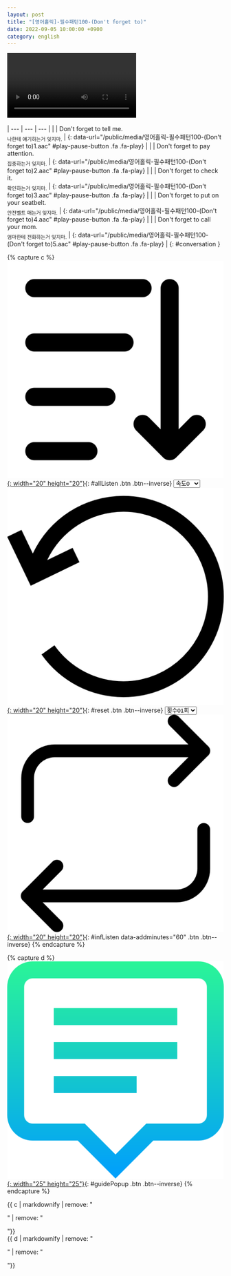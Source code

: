 ```yaml
---
layout: post
title: "[영어홀릭]-필수패턴100-(Don't forget to)"
date: 2022-09-05 10:00:00 +0900
category: english
---
```


<div class="video-container">
    <video id="player" class="video-js vjs-default-skin vjs-big-play-centered" data-json="/public/json/영어홀릭-필수패턴100-(Don't forget to).json"></video>
</div>

| --- | --- | --- |
| | Don't forget to tell me.<br /><sub>나한테 얘기하는거 잊지마.</sub> | [](#){: data-url="/public/media/영어홀릭-필수패턴100-(Don't forget to)1.aac" #play-pause-button .fa .fa-play} |
| | Don't forget to pay attention.<br /><sub>집중하는거 잊지마.</sub> | [](#){: data-url="/public/media/영어홀릭-필수패턴100-(Don't forget to)2.aac" #play-pause-button .fa .fa-play} |
| | Don't forget to check it.<br /><sub>확인하는거 잊지마.</sub> | [](#){: data-url="/public/media/영어홀릭-필수패턴100-(Don't forget to)3.aac" #play-pause-button .fa .fa-play} |
| | Don't forget to put on your seatbelt.<br /><sub>안전벨트 매는거 잊지마.</sub> | [](#){: data-url="/public/media/영어홀릭-필수패턴100-(Don't forget to)4.aac" #play-pause-button .fa .fa-play} |
| | Don't forget to call your mom.<br /><sub>엄마한테 전화하는거 잊지마.</sub> | [](#){: data-url="/public/media/영어홀릭-필수패턴100-(Don't forget to)5.aac" #play-pause-button .fa .fa-play} |
{: #conversation }

{% capture c %}
  [![](/public/icon/sorting-order-button.png){: width="20" height="20"}](#){: #allListen .btn .btn--inverse}
  <select id="playbackspeed">
    <option value="2.0">속도+2</option>
    <option value="1.5">속도+1</option>
    <option value="1.0" selected>속도0</option>
    <option value="0.75">속도-1</option>
    <option value="0.5">속도-2</option>
  </select>
  [![](/public/icon/reset-button.png){: width="20" height="20"}](#){: #reset .btn .btn--inverse}
  <select id="ringsToPlay">
    <option value="1">횟수01회</option>
    <option value="2">횟수02회</option>
    <option value="3">횟수03회</option>
    <option value="4">횟수04회</option>
    <option value="5">횟수05회</option>
    <option value="7">횟수07회</option>
    <option value="10">횟수10회</option>
  </select>
  [![](/public/icon/repeat-button.png){: width="20" height="20"}](#){: #infListen data-addminutes="60" .btn .btn--inverse}
{% endcapture %}

{% capture d %}
[![](/public/icon/open-popup-button.png){: width="25" height="25"}](#){: #guidePopup .btn .btn--inverse}
{% endcapture %}

<div class="bottom-bar">
  <div class="bottom-bar1"></div>
  <div class="bottom-bar2">{{ c | markdownify | remove: "<p>" | remove: "</p>"}}</div>
  <div class="bottom-bar3">{{ d | markdownify | remove: "<p>" | remove: "</p>"}}</div>
</div>